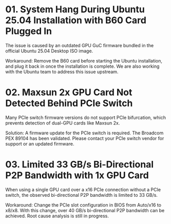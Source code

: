 
# 01. System Hang During Ubuntu 25.04 Installation with B60 Card Plugged In
The issue is caused by an outdated GPU GuC firmware bundled in the official Ubuntu 25.04 Desktop ISO image.

Workaround: Remove the B60 card before starting the Ubuntu installation, and plug it back in once the installation is complete.
We are also working with the Ubuntu team to address this issue upstream.

# 02. Maxsun 2x GPU Card Not Detected Behind PCIe Switch
Many PCIe switch firmware versions do not support PCIe bifurcation, which prevents detection of dual-GPU cards like Maxsun 2x.

Solution: A firmware update for the PCIe switch is required.
The Broadcom PEX 89104 has been validated. Please contact your PCIe switch vendor for support or an updated firmware.

# 03. Limited 33 GB/s Bi-Directional P2P Bandwidth with 1x GPU Card
When using a single GPU card over a x16 PCIe connection without a PCIe switch, the observed bi-directional P2P bandwidth is limited to 33 GB/s.

Workaround: Change the PCIe slot configuration in BIOS from Auto/x16 to x8/x8.
With this change, over 40 GB/s bi-directional P2P bandwidth can be achieved.
Root cause analysis is still in progress.
